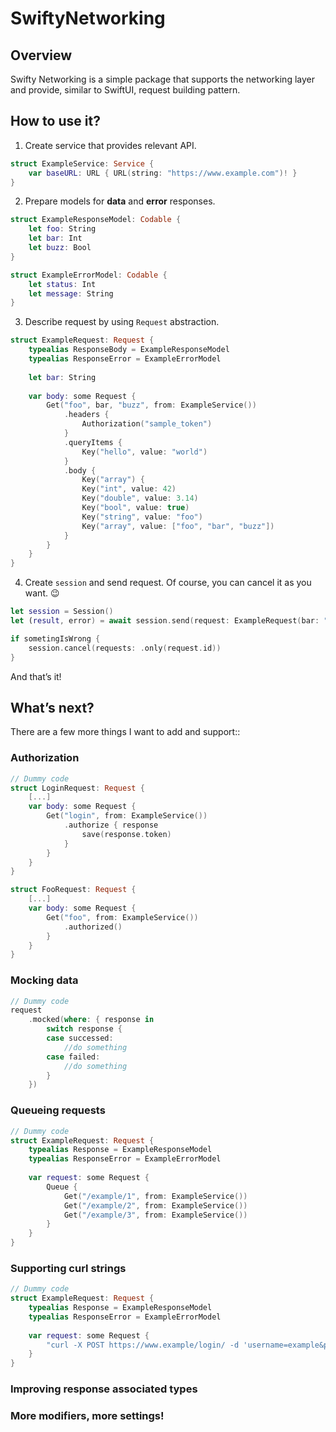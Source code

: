 # SwiftyNetworking
## Overview
Swifty Networking is a simple package that supports the networking layer and provide, similar to SwiftUI, request building pattern.

## How to use it?
1. Create service that provides relevant API.
```swift
struct ExampleService: Service {
    var baseURL: URL { URL(string: "https://www.example.com")! }
}
```

2. Prepare models for **data** and **error** responses.
```swift
struct ExampleResponseModel: Codable {
    let foo: String
    let bar: Int
    let buzz: Bool
}

struct ExampleErrorModel: Codable {
    let status: Int
    let message: String
}
```

3. Describe request by using `Request` abstraction.
```swift
struct ExampleRequest: Request {
    typealias ResponseBody = ExampleResponseModel
    typealias ResponseError = ExampleErrorModel
    
    let bar: String
    
    var body: some Request {
        Get("foo", bar, "buzz", from: ExampleService())
            .headers {
                Authorization("sample_token")
            }
            .queryItems {
                Key("hello", value: "world")
            }
            .body {
                Key("array") {
                Key("int", value: 42)
                Key("double", value: 3.14)
                Key("bool", value: true)
                Key("string", value: "foo")
                Key("array", value: ["foo", "bar", "buzz"])
            }
        }
    }
}
```

4. Create `session` and send request. Of course, you can cancel it as you want. 😉
```swift
let session = Session()
let (result, error) = await session.send(request: ExampleRequest(bar: "buzz"))

if sometingIsWrong {
    session.cancel(requests: .only(request.id))
}
```

And that’s it!

## What’s next?
There are a few more things I want to add and support::
### Authorization
```swift
// Dummy code
struct LoginRequest: Request {
    [...]
    var body: some Request {
        Get("login", from: ExampleService())
            .authorize { response
                save(response.token)
            }
        }
    }
}

struct FooRequest: Request {
    [...]
    var body: some Request {
        Get("foo", from: ExampleService())
            .authorized()
        }
    }
}

```

### Mocking data
```swift
// Dummy code
request
    .mocked(where: { response in
        switch response {
        case successed:
            //do something
        case failed:
            //do something
        }
    })
```

### Queueing requests
```swift
// Dummy code
struct ExampleRequest: Request {
    typealias Response = ExampleResponseModel
    typealias ResponseError = ExampleErrorModel
    
    var request: some Request {
        Queue {
            Get("/example/1", from: ExampleService())
            Get("/example/2", from: ExampleService())
            Get("/example/3", from: ExampleService())
        }
    }
}
```

### Supporting curl strings
```swift
// Dummy code
struct ExampleRequest: Request {
    typealias Response = ExampleResponseModel
    typealias ResponseError = ExampleErrorModel
    
    var request: some Request {
        "curl -X POST https://www.example/login/ -d 'username=example&password=examle'"
    }
}
```

### Improving response associated types
### More modifiers, more settings!
